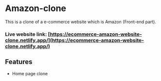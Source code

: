 # Amazon-clone

This is a clone of a e-commerce website which is Amazon (Front-end part).

### Live website link: [https://ecommerce-amazon-website-clone.netlify.app/](https://ecommerce-amazon-website-clone.netlify.app/)

## Features

- Home page clone
